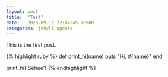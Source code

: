 ```yaml
---
layout: post
title:  "Test"
date:   2023-09-11 22:04:45 +0900
categories: jekyll update
---
```


This is the first post.


{% highlight ruby %}
def print_hi(name)
  puts "Hi, #{name}"
end

print_hi('Sehee')
{% endhighlight %}